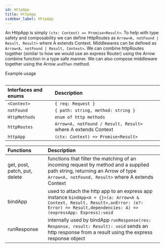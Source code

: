 ```yaml
---
id: HttpApp
title: HttpApp
sidebar_label: HttpApp
---
```


An HttpApp is simply ```(ctx: Context) => Promise<Result>```. To help with type safety and composability we can define HttpRoutes as ```Arrow<A, notFound | Result, Result>``` where A extends Context. Middlewares can be defined as ```Arrow<A, notFound | Result, Context>```. We can combine httpRoutes together (similar to how we would use an express Router) using the Arrow combine function in a type safe manner. We can also compose middleware together using the Arrow ```andThen``` method.

Example usage

```ts


```

| Interfaces and enums      | Description |
| :---        |:---         |
| ```<Context>```   | ```{ req: Request }``` |
| ```notFound```   | ```{ path: string, method: string }``` |
| ```HttpMethods```   | ```enum of http methods``` |
| ```httpRoutes```   | ```Arrow<A, notFound / Result, Result>``` where A extends Context |
| ```httpApp```   | ```(ctx: Context) => Promise<Result>``` 

| Functions      | Description |
| :---        |:---         |
| get, post, patch, put, delete   |  functions that filter the matching of an incoming request by method and a supplied path string, returning an Arrow of type ```Arrow<A, notFound, Result>``` where A extends Context  |
| bindApp   | used to attach the http app to an express app instance ```bindApp<A = {}>(a: Arrow<A & Context, Result, Result>,onError: (e?: Error) => Result,dependencies: A) => (expressApp: Express):void```        |
| runResponse   | internally used by bindApp ```runResponse(res: Response, result: Result): void``` sends an http response from a result using the express response object       |